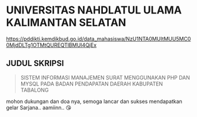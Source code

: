 # UNIVERSITAS NAHDLATUL ULAMA KALIMANTAN SELATAN
https://pddikti.kemdikbud.go.id/data_mahasiswa/NzU1NTA0MUItMUU5MC00MjdDLTg1OTMtQUREQTlBMUI4QjEx


## JUDUL SKRIPSI
> SISTEM INFORMASI MANAJEMEN SURAT MENGGUNAKAN PHP DAN MYSQL PADA BADAN PENDAPATAN DAERAH KABUPATEN TABALONG

mohon dukungan dan doa nya, semoga lancar dan sukses mendapatkan gelar Sarjana.. aamiinn.. 😘
